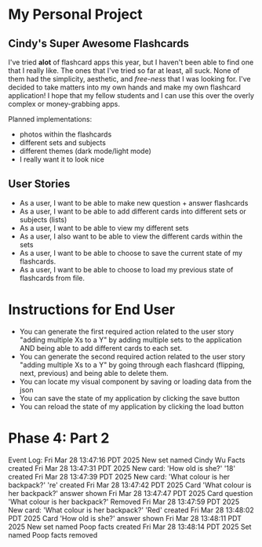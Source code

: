 # My Personal Project
## Cindy's Super Awesome Flashcards

I've tried **alot** of flashcard apps this year, but I haven't been able to find one that I really like.
The ones that I've tried so far at least, all suck. None of them had the simplicity, aesthetic, and 
*free-ness* that I was looking for. I've decided to take matters into my own hands and make my own flashcard
application! I hope that my fellow students and I can use this over the overly complex or money-grabbing apps.

Planned implementations:
- photos within the flashcards
- different sets and subjects
- different themes (dark mode/light mode)
- I really want it to look nice

## User Stories
- As a user, I want to be able to make new question + answer flashcards
- As a user, I want to be able to add different cards into different sets or subjects (lists)
- As a user, I want to be able to view my different sets
- As a user, I also want to be able to view the different cards within the sets
- As a user, I want to be able to choose to save the current state of my flashcards.
- As a user, I want to be able to choose to load my previous state of flashcards from file.

# Instructions for End User
- You can generate the first required action related to the user story "adding multiple Xs to a Y" by adding multiple sets to the application AND being able to add different cards to each set.
- You can generate the second required action related to the user story "adding multiple Xs to a Y" by going through each flashcard (flipping, next, previous) and being able to delete them.
- You can locate my visual component by saving or loading data from the json
- You can save the state of my application by clicking the save button
- You can reload the state of my application by clicking the load button


# Phase 4: Part 2
Event Log:
Fri Mar 28 13:47:16 PDT 2025
New set named Cindy Wu Facts created
Fri Mar 28 13:47:31 PDT 2025
New card: 'How old is she?'
          '18' created
Fri Mar 28 13:47:39 PDT 2025
New card: 'What colour is her backpack?'
          're' created
Fri Mar 28 13:47:42 PDT 2025
Card 'What colour is her backpack?'  answer shown
Fri Mar 28 13:47:47 PDT 2025
Card question 'What colour is her backpack?' Removed
Fri Mar 28 13:47:59 PDT 2025
New card: 'What colour is her backpack?'
          'Red' created
Fri Mar 28 13:48:02 PDT 2025
Card 'How old is she?'  answer shown
Fri Mar 28 13:48:11 PDT 2025
New set named Poop facts created
Fri Mar 28 13:48:14 PDT 2025
Set named Poop facts removed

